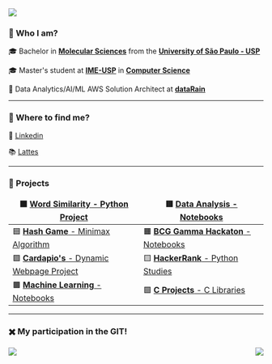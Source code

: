 <img src="https://img.shields.io/static/v1?label=Overview&message=LucasNSequeira&color=f8efd4&style=for-the-badge&logo=GitHub">


### 💁 Who I am?

<p>

🎓 Bachelor in [**Molecular Sciences**](http://www.cecm.usp.br/) from the [**University of São Paulo - USP**](https://www5.usp.br/)<br/>
  
🎓 Master's student at [**IME-USP**](https://www.ime.usp.br/) in [**Computer Science**](https://www.ime.usp.br/dcc/)<br/>

💼 Data Analytics/AI/ML AWS Solution Architect at [**dataRain**](https://www.datarain.com.br/)<br/>

</p>

<hr>

### 🥽 Where to find me?

<p>

👔 [Linkedin](https://www.linkedin.com/in/lucasnseq/)<br/>

📚 [Lattes](http://lattes.cnpq.br/8818674058920114)

</p>

<hr>

### 🌈 Projects

<p>

| ⬛ [**Word Similarity** - Python Project](https://github.com/lucasns97/word_ps) | 🟥 [**Data Analysis** - Notebooks](https://github.com/lucasns97/data_analysis)<br/> |
| ------------ | ------------- |
| 🟦 [**Hash Game** - Minimax Algorithm](https://github.com/lucasns97/ex_jogo_da_velha) | 🟧 [**BCG Gamma Hackaton** - Notebooks](https://github.com/lucasns97/hackaton_bcggamma) |
| 🟪 [**Cardapio's** - Dynamic Webpage Project](https://github.com/lucasns97/cardapio-s) | 🟨 [**HackerRank** - Python Studies](https://github.com/lucasns97/hackerrank) |
| 🟫 [**Machine Learning** - Notebooks](https://github.com/lucasns97/ml_notebooks) | 🟩 [**C Projects** - C Libraries](https://github.com/lucasns97/c_projects) |

</p>

<hr>

### ✖️ My participation in the GIT!
<p>
<img align="left" src="https://github-readme-stats.vercel.app/api/top-langs/?username=lucasns97&theme=dracula&hide_langs_below=1&title_color=783c00&text_color=af552e&icon_color=783c00&bg_color=f8efd4&cache_seconds=2300" />

<img align='right' src="https://github-readme-stats.vercel.app/api?username=lucasns97&show_icons=true&title_color=783c00&text_color=af552e&icon_color=783c00&bg_color=f8efd4&cache_seconds=2300">
</p>


<style>
td, th {
   border: none!important;
}
</style>


